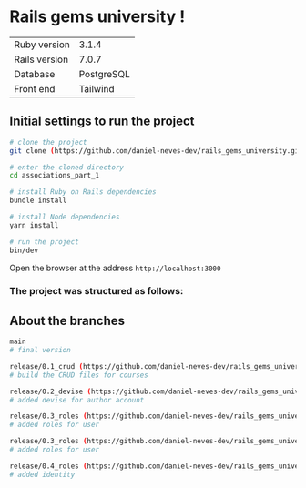 # Rails gems university !

<table>
  <tr>
    <td>Ruby version</td>
    <td>
      3.1.4
    </td>
  </tr>
  <tr>
    <td>Rails version</td>
    <td>
      7.0.7
    </td>
  </tr>
  <tr>
    <td>Database</td>
    <td>
      PostgreSQL
    </td>
  </tr>
<tr>
    <td>Front end</td>
    <td>
      Tailwind
    </td>
  </tr>
</table>

## Initial settings to run the project

```bash
# clone the project
git clone (https://github.com/daniel-neves-dev/rails_gems_university.git)

# enter the cloned directory
cd associations_part_1

# install Ruby on Rails dependencies
bundle install

# install Node dependencies
yarn install

# run the project
bin/dev
```

Open the browser at the address `http://localhost:3000`

### The project was structured as follows:
## About the branches

```bash
main
# final version

release/0.1_crud (https://github.com/daniel-neves-dev/rails_gems_university/pull/6/files)
# build the CRUD files for courses

release/0.2_devise (https://github.com/daniel-neves-dev/rails_gems_university/pull/4/files)
# added devise for author account

release/0.3_roles (https://github.com/daniel-neves-dev/rails_gems_university/pull/5/files)
# added roles for user

release/0.3_roles (https://github.com/daniel-neves-dev/rails_gems_university/pull/5/files)
# added roles for user

release/0.4_roles (https://github.com/daniel-neves-dev/rails_gems_university/pull/7/files)
# added identity


```
